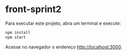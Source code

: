 # front-sprint2

Para executar este projeto, abra um terminal e execute:

```bash
npm install
npm start
```

Acesse no navegador o endereço <http://localhost:3000>.
